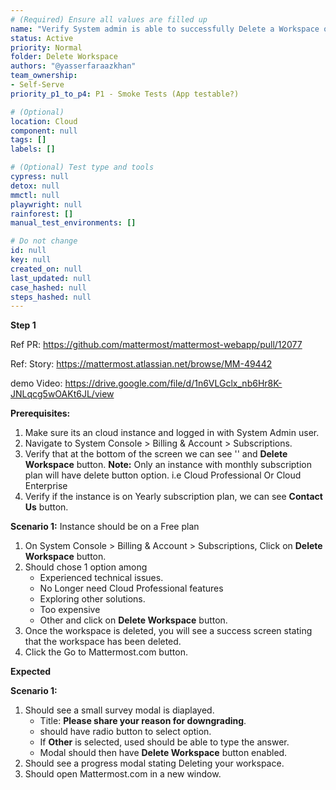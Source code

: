 ```yaml
---
# (Required) Ensure all values are filled up
name: "Verify System admin is able to successfully Delete a Workspace on monthly plan"
status: Active
priority: Normal
folder: Delete Workspace
authors: "@yasserfaraazkhan"
team_ownership: 
- Self-Serve
priority_p1_to_p4: P1 - Smoke Tests (App testable?)

# (Optional)
location: Cloud
component: null
tags: []
labels: []

# (Optional) Test type and tools
cypress: null
detox: null
mmctl: null
playwright: null
rainforest: []
manual_test_environments: []

# Do not change
id: null
key: null
created_on: null
last_updated: null
case_hashed: null
steps_hashed: null
---
```


**Step 1**

Ref PR: https://github.com/mattermost/mattermost-webapp/pull/12077

Ref: Story: https://mattermost.atlassian.net/browse/MM-49442

demo Video: https://drive.google.com/file/d/1n6VLGclx_nb6Hr8K-JNLqcg5wOAKt6JL/view

**Prerequisites:**

1. Make sure its an cloud instance and logged in with System Admin user.
2. Navigate to System Console > Billing & Account > Subscriptions.
3. Verify that at the bottom of the screen we can see '<Workspace name >' and **Delete Workspace** button.
   **Note:** Only an instance with monthly subscription plan will have delete button option. i.e Cloud Professional Or Cloud Enterprise
4. Verify if the instance is on Yearly subscription plan, we can see **Contact Us** button.

**Scenario 1:**
Instance should be on a Free plan

1. On System Console > Billing & Account > Subscriptions, Click on **Delete Workspace** button.
2. Should chose 1 option among
   - Experienced technical issues.
   - No Longer need Cloud Professional features
   - Exploring other solutions.
   - Too expensive
   - Other
     and click on **Delete Workspace** button.
3. Once the workspace is deleted, you will see a success screen stating that the workspace has been deleted.
4. Click the Go to Mattermost.com button.

**Expected**

**Scenario 1:**

1. Should see a small survey modal is diaplayed.
   - Title: **Please share your reason for downgrading**.
   - should have radio button to select option.
   - If **Other** is selected, used should be able to type the answer.
   - Modal should then have **Delete Workspace** button enabled.
2. Should see a progress modal stating Deleting your workspace.
3. Should open Mattermost.com in a new window.
